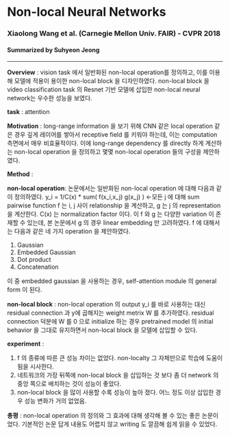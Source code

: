 # Non-local Neural Networks
### Xiaolong Wang et al. (Carnegie Mellon Univ. FAIR) - CVPR 2018
#### Summarized by Suhyeon Jeong
---

**Overview** : vision task 에서 일반화된 non-local operation를 정의하고, 이를 이용해 모델에 적용이 용이한 non-local block 을 디자인하였다. non-local block 을 video classification task 의 Resnet 기반 모델에 삽입한 non-local neural network는 우수한 성능을 보였다.
 

**task** : attention

 

**Motivation** : long-range information 을 보기 위해 CNN 같은 local operation 같은 경우 깊게 레이어를 쌓아서 receptive field 를 키워야 하는데, 이는 computation 측면에서 매우 비효율적이다. 이에 long-range dependency 를 directly 하게 계산하는 non-local operation 을 정의하고 몇몇 non-local operation 들의 구성을 제안하였다.

 

**Method** : 

**non-local operation**: 
논문에서는 일반화된 non-local operation 에 대해 다음과 같이 정의하였다. 
y_i = 1/C(x) * sum( f(x_i,x_j) g(x_j) )              <-모든 j 에 대해 sum
pairwise function f 는 i, j 사이 relationship 을 계산하고, g 는 j 의 representation 을 계산한다. C(x) 는 normalization factor 이다. 이 f 와 g 는 다양한 variation 이 존재할 수 있는데, 본 논문에서 g 의 경우 linear embedding 만 고려하였다. 
f 에 대해서는 다음과 같은 네 가지 operation 을 제안하였다. 

1) Gaussian
2) Embedded Gaussian 
3) Dot product
4) Concatenation


이 중 embedded gaussian 을 사용하는 경우, self-attention module 의 general form 이 된다.

**non-local block** :
non-local operation 의 output y_i 를 바로 사용하는 대신 residual connection 과  y에 곱해지는 weight metrix W 를 추가하였다. residual connection 덕분에 W 를 0 으로 initialize 하는 경우 pretrained model 의 initial behavior 을 그대로 유지하면서 non-local block 을 모델에 삽입할 수 있다.

**experiment** : 
1) f 의 종류에 따른 큰 성능 차이는 없었다. non-localty 그 자체만으로 학습에 도움이 됨을 시사한다.
2) 네트워크의 가장 뒤쪽에 non-local block 을 삽입하는 것 보다 좀 더 network 의 중앙 쪽으로 배치하는 것이 성능이 좋았다.
3) non-local block 을 많이 사용할 수록 성능이 높아 졌다. 어느 정도 이상 삽입한 경우 성능 변화가 거의 없었음.

 

**총평** : non-local operation 의 정의와 그 효과에 대해 생각해 볼 수 있는 좋은 논문이었다. 기본적인 논문 답게 내용도 어렵지 않고 writing 도 깔끔해 쉽게 읽을 수 있었다.
